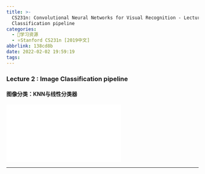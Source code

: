 ```yaml
---
title: >-
  CS231n: Convolutional Neural Networks for Visual Recognition - Lecture 2 Image
  Classification pipeline
categories:
  - 🌙学习资源
  - ⭐Stanford CS231n [2019中文]
abbrlink: 138cd8b
date: 2022-02-02 19:59:19
tags:
---
```


### Lecture 2 : Image Classification pipeline

#### 图像分类：KNN与线性分类器

<iframe src="//player.bilibili.com/player.html?aid=86713932&bvid=BV1K7411W7So&cid=148185525&page=2" scrolling="no" border="0" frameborder="no" framespacing="0" allowfullscreen="true"> </iframe>

<!--more-->

***
